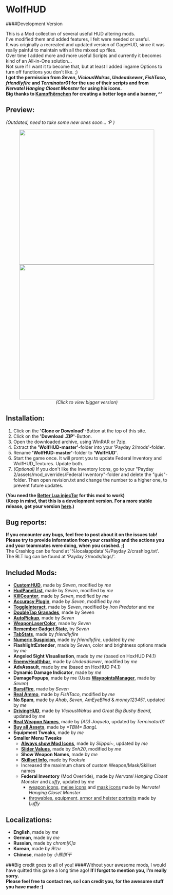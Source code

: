 # WolfHUD
####Development Version
  
This is a Mod collection of several useful HUD altering mods.  
I've modified them and added features, I felt were needed or useful.  
It was originally a recreated and updated version of GageHUD, since it was really painful to maintain with all the mixxed up files.  
Over time I added more and more useful Scripts and currently it becomes kind of an All-in-One solution...  
Not sure if I want it to become that, but at least I added ingame Options to turn off functions you don't like. ;)  
__I got the permission from _Seven_, _ViciousWalrus_, _Undeadsewer_, _FishTaco_, _friendIyfire_ and _Terminator01_ for the use of their scripts and from _Nervatel Hanging Closet Monster_ for using his icons.__  
**Big thanks to [Kampfhörnchen](http://forums.lastbullet.net/member.php?action=profile&uid=19364) for creating a better logo and a banner, ^^**
  
__Preview:__
--
_(Outdated, need to take some new ones soon... :P )_
<p align="center">
  <img src="http://www.imghost.eu/images/2016/03/03/WolfHUD_1.jpg" width="420"/>
  <img src="http://www.imghost.eu/images/2016/03/03/WolfHUD_2.jpg" width="420"/><br>
  <i>(Click to view bigger version)</i>
</p>

__Installation:__
--
1. Click on the __'Clone or Download'__-Button at the top of this site.
2. Click on the __'Download .ZIP'__-Button.
2. Open the downloaded archive, using WinRAR or 7zip.
3. Extract the __'WolfHUD-master'__-folder into your 'Payday 2/mods'-folder.
4. Rename __'WolfHUD-master'__-folder to __'WolfHUD'__. 
5. Start the game once. It will promt you to update Federal Inventory and WolfHUD_Textures. Update both.
6. _(Optional)_ If you don't like the Inventory Icons, go to your "Payday 2/assets/mod_overrides/Federal Inventory"-folder and delete the "guis"-folder. Then open revision.txt and change the number to a higher one, to prevent future updates.
  
__(You need the [Better Lua injecTor](http://paydaymods.com/download/) for this mod to work)__  
__(Keep in mind, that this is a development version. For a more stable release, get your version [here](http://paydaymods.com/mods/298/wolfhud).)__  

__Bug reports:__
--
__If you encounter any bugs, feel free to post about it on the issues tab!  
Please try to provide information from your crashlog and the actions you and your teammates were doing, when you crashed.  ;)__  
The Crashlog can be found at '%localappdata'%/Payday 2/crashlog.txt'.  
The BLT log can be found at 'Payday 2/mods/logs/'.

__Included Mods:__
--
- __[CustomHUD](https://bitbucket.org/pjal3urb/customhud/src)__, made by _Seven_, modified by _me_
- __[HudPanelList](https://bitbucket.org/pjal3urb/hudlist/src/)__, made by _Seven_, modified by _me_
- __[KillCounter](https://bitbucket.org/pjal3urb/customhud/src)__, made by _Seven_, modified by _me_
- __[Accuracy Plugin](https://bitbucket.org/pjal3urb/customhud/src)__, made by _Seven_, modified by _me_
- __[ToggleInteract](https://bitbucket.org/pjal3urb/toggleinteract/src)__, made by _Seven_, modified by _Iron Predator_ and _me_
- __[DoubleTap Granades](https://bitbucket.org/pjal3urb/doubletapgrenades/src)__, made by Seven 
- __[AutoPickup](https://bitbucket.org/pjal3urb/autopickup/src)__, made by _Seven_
- __[WeaponLaserColor](http://forums.lastbullet.net/mydownloads.php?action=view_down&did=13508)__, made by _Seven_
- __[Remember Gadget State](https://bitbucket.org/pjal3urb/persistentgadgets/src)__, by _Seven_
- __[TabStats](https://steamcommunity.com/app/218620/discussions/15/618463738399320805/)__, made by _friendIyfire_
- __[Numeric Suspicion](https://github.com/cjur3/GageHud)__, made by _friendIyfire_, updated by _me_
- __FlashlightExtender__, made by _Seven_, color and brightness options made by _me_
- __Angeled Sight Visualisation__, made by _me_ (based on HoxHUD P4.1)
- __[EnemyHealthbar](http://forums.lastbullet.net/mydownloads.php?action=view_down&did=15127)__, made by _Undeadsewer_, modified by _me_
- __AdvAssault__, made by _me_ (based on HoxHUD P4.1)
- __Dynamic Damage Indicator__, made by _me_
- __DamagePopups__, made by me (Uses __[WaypointsManager](https://bitbucket.org/pjal3urb/waypoints)__, made by _Seven_)
- __[BurstFire](https://bitbucket.org/pjal3urb/burstfire/src)__, made by _Seven_
- __[Real Ammo](http://forums.lastbullet.net/mydownloads.php?action=view_down&did=15108)__, made by _FishTaco_, modified by _me_
- __[No Spam](http://steamcommunity.com/app/218620/discussions/15/618457398976607330/)__, made by _Ahab_, _Seven_, _AmEyeBlind_ & _money123451_, updated by _me_
- __[DrivingHUD](http://forums.lastbullet.net/mydownloads.php?action=view_down&did=12982)__, made by _ViciousWalrus_ and _Great Big Bushy Beard_, updated by _me_
- __[Real Weapon Names](http://forums.lastbullet.net/mydownloads.php?action=view_down&did=15433)__, made by _(AD) Jaqueto_, updated by _Terminator01_
- __[Buy all Assets](http://steamcommunity.com/app/218620/discussions/15/618458030689719683/)__, made by _=TBM= BangL_
- __Equipment Tweaks__, made by _me_
- __Smaller Menu Tweaks__
  - __[Always show Mod Icons](http://forums.lastbullet.net/mydownloads.php?action=view_down&did=13975)__, made by _Slippai~_, updated by _me_
  - __[Slider Values](http://forums.lastbullet.net/mydownloads.php?action=view_down&did=14800)__, made by _Snh20_, modified by _me_
  - __Show Weapon Names__, made by _me_
  - __[Skillset Info](http://forums.lastbullet.net/mydownloads.php?action=view_down&did=15294)__, made by _Fooksie_
  - Increased the maximum chars of custom Weapon/Mask/Skillset names
  - __Federal Inventory__ (Mod Override), made by _Nervatel Hanging Closet Monster_ and _Luffy_, updated by _me_
    - [weapon icons](http://forums.lastbullet.net/mydownloads.php?action=view_down&did=14240), [melee icons](http://forums.lastbullet.net/mydownloads.php?action=view_down&did=13910) and [mask icons](http://forums.lastbullet.net/mydownloads.php?action=view_down&did=13911) made by _Nervatel Hanging Closet Monster_
    - [throwables, equipment, armor and heister portraits](http://forums.lastbullet.net/mydownloads.php?action=view_down&did=13916) made by _Luffy_
	
__Localizations:__
--
- __English__, made by _me_
- __German__, made by _me_
- __Russian__, made by _chrom[K]a_
- __Korean__, made by _Я!zu_
- __Chinese__, made by _小熊饼干_

###Big credit goes to all of you!
####Without your awesome mods, I would have quitted this game a long time ago! 
__If I forgot to mention you, I'm really sorry.  
Please feel free to contact me, so I can credit you, for the awesome stuff you have made :)__
